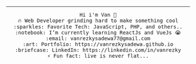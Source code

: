 <hr></hr>
<p align="center">
  <samp>
    Hi i'm Van 👋<br>
    🔥 Web Developer grinding hard to make something cool<br>
    :sparkles: Favorite Tech: JavaScript, PHP, and others.. <br>
    :notebook: I’m currently learning ReactJs and VueJs 😭 <br>
    :email: vanrezkysadewa77@gmail.com <br>
    :art: Portfolio: https://vanrezkysadewa.github.io <br>
    :briefcase: LinkedIn: https://linkedin.com/in/vanrezky<br>
    ⚡ Fun fact: live is never flat...
  </samp>
</p>

